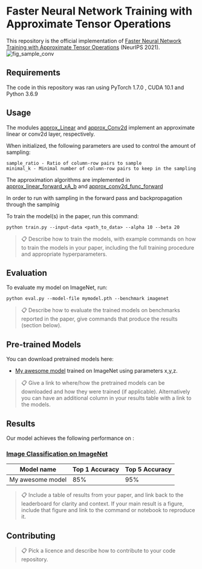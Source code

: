 # Faster Neural Network Training with Approximate Tensor Operations

This repository is the official implementation of [Faster Neural Network Training with Approximate Tensor Operations](https://arxiv.org/abs/1805.08079) (NeurIPS 2021). 
![fig_sample_conv](https://user-images.githubusercontent.com/18640225/137972406-9f759402-e8a1-4715-b85a-33258c8dbb9e.png)

## Requirements

The code in this repository was ran using PyTorch 1.7.0 , CUDA 10.1 and Python 3.6.9

## Usage

The modules [approx_Linear](src/pytorch/approx_mul_pytorch/modules/approx_Linear.py) and [approx_Conv2d](src/pytorch/approx_mul_pytorch/modules/approx_Conv2d.py) implement an approximate linear or conv2d layer, respectively. 

When initialized, the following parameters are used to control the amount of sampling:

```
sample_ratio - Ratio of column-row pairs to sample
minimal_k - Minimal number of column-row pairs to keep in the sampling
```

The approximation algorithms are implemented in [approx_linear_forward_xA_b](src/pytorch/approx_mul_pytorch/functional/approx_linear.py) and [approx_conv2d_func_forward](src/pytorch/approx_mul_pytorch/functional/approx_conv2d.py)

In order to run with sampling in the forward pass and backpropagation through the samplnig 


To train the model(s) in the paper, run this command:

```train
python train.py --input-data <path_to_data> --alpha 10 --beta 20
```

>📋  Describe how to train the models, with example commands on how to train the models in your paper, including the full training procedure and appropriate hyperparameters.

## Evaluation

To evaluate my model on ImageNet, run:

```eval
python eval.py --model-file mymodel.pth --benchmark imagenet
```

>📋  Describe how to evaluate the trained models on benchmarks reported in the paper, give commands that produce the results (section below).

## Pre-trained Models

You can download pretrained models here:

- [My awesome model](https://drive.google.com/mymodel.pth) trained on ImageNet using parameters x,y,z. 

>📋  Give a link to where/how the pretrained models can be downloaded and how they were trained (if applicable).  Alternatively you can have an additional column in your results table with a link to the models.

## Results

Our model achieves the following performance on :

### [Image Classification on ImageNet](https://paperswithcode.com/sota/image-classification-on-imagenet)

| Model name         | Top 1 Accuracy  | Top 5 Accuracy |
| ------------------ |---------------- | -------------- |
| My awesome model   |     85%         |      95%       |

>📋  Include a table of results from your paper, and link back to the leaderboard for clarity and context. If your main result is a figure, include that figure and link to the command or notebook to reproduce it. 


## Contributing

>📋  Pick a licence and describe how to contribute to your code repository. 
